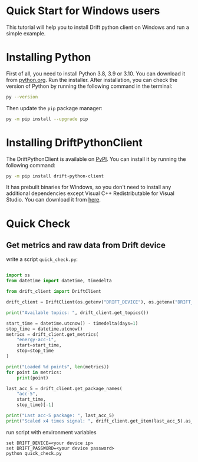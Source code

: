 # Quick Start for Windows users

This tutorial will help you to install Drift python client on Windows and run a simple example.

# Installing Python

First of all, you need to install Python 3.8, 3.9 or 3.10. You can download it
from [python.org](https://www.python.org/ftp/python/3.10.9/python-3.10.9-amd64.exe).
Run the installer. After installation, you can check the version of Python by running the following command in the
terminal:

```bash
py --version
```

Then update the `pip` package manager:

```bash
py -m pip install --upgrade pip
```

# Installing DriftPythonClient

The DriftPythonClient is available on [PyPI](https://pypi.org/project/drift-python-client/). You can install it by
running the following command:

```bash
py -m pip install drift-python-client
```

It has prebuilt binaries for Windows, so you don't need to install any additional dependencies except Visual C++
Redistributable for Visual Studio. You can download it
from [here](https://www.microsoft.com/en-us/download/confirmation.aspx?id=48145).

# Quick Check

## Get metrics and raw data from Drift device

write a script `quick_check.py`:

```python

import os
from datetime import datetime, timedelta

from drift_client import DriftClient

drift_client = DriftClient(os.getenv("DRIFT_DEVICE"), os.getenv("DRIFT_PASSWORD"))

print("Available topics: ", drift_client.get_topics())

start_time = datetime.utcnow() - timedelta(days=1)
stop_time = datetime.utcnow()
metrics = drift_client.get_metrics(
    "energy-acc-1",
    start=start_time,
    stop=stop_time
)

print("Loaded %d points", len(metrics))
for point in metrics:
    print(point)

last_acc_5 = drift_client.get_package_names(
    "acc-5",
    start_time,
    stop_time)[-1]

print("Last acc-5 package: ", last_acc_5)
print("Scaled x4 times signal: ", drift_client.get_item(last_acc_5).as_np(scale_factor=2))
```

run script with environment variables

```
set DRIFT_DEVICE=<your device ip>
set DRIFT_PASSWORD=<your device password>
python quick_check.py
```